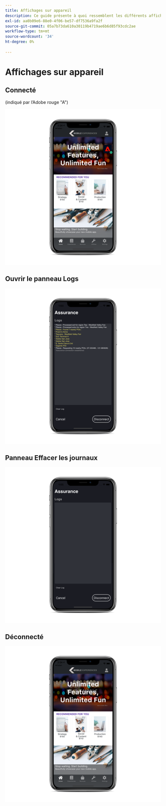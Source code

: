 ```yaml
---
title: Affichages sur appareil
description: Ce guide présente à quoi ressemblent les différents affichages sur un périphérique à l’aide de Adobe Experience Platform Assurance.
exl-id: aa0b09e6-88e0-4f06-be57-df7536a9fa2f
source-git-commit: 05a7b73da610a30119b4719ae6b6d85f93cdc2ae
workflow-type: tm+mt
source-wordcount: '34'
ht-degree: 0%

---
```


# Affichages sur appareil

## Connecté

(indiqué par l’Adobe rouge &quot;A&quot;)

![](./images/on-device-views/connected.png)

## Ouvrir le panneau Logs

![](./images/on-device-views/logs-panel.png)

## Panneau Effacer les journaux

![](./images/on-device-views/clear-logs-panel.png)

## Déconnecté

![](./images/on-device-views/disconnected.png)
